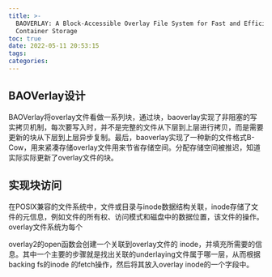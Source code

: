 ```yaml
---
title: >-
  BAOVERLAY: A Block-Accessible Overlay File System for Fast and Efficient
  Container Storage
toc: true
date: 2022-05-11 20:53:15
tags:
categories:
---
```


<!--more-->

## BAOVerlay设计

BAOVerlay将overlay文件看做一系列块，通过块，baoverlay实现了非阻塞的写实拷贝机制，每次要写入时，并不是完整的文件从下层到上层进行拷贝，而是需要更新的块从下层到上层异步复制。最后，baoverlay实现了一种新的文件格式B-Cow，用来紧凑存储overlay文件用来节省存储空间。分配存储空间被推迟，知道实际实际更新了overlay文件的块。

## 实现块访问

在POSIX兼容的文件系统中，文件或目录与inode数据结构关联，inode存储了文件的元信息，例如文件的所有权、访问模式和磁盘中的数据位置，该文件的操作。overlay文件系统为每个

overlay2的open函数会创建一个关联到overlay文件的 inode，并填充所需要的信息。其中一个主要的步骤就是找出关联的underlaying文件属于哪一层，从而根据backing fs的inode 的fetch操作，然后将其放入overlay inode的一个字段中。
